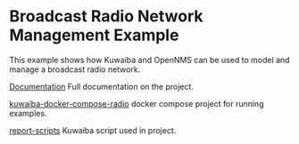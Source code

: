 # Broadcast Radio Network Management Example

This example shows how Kuwaiba and OpenNMS can be used to model and manage a broadcast radio network.

[Documentation](./docs) Full documentation on the project.

[kuwaiba-docker-compose-radio](./kuwaiba-docker-compose-radio) docker compose project for running examples.

[report-scripts](./report-scripts) Kuwaiba script used in project.

